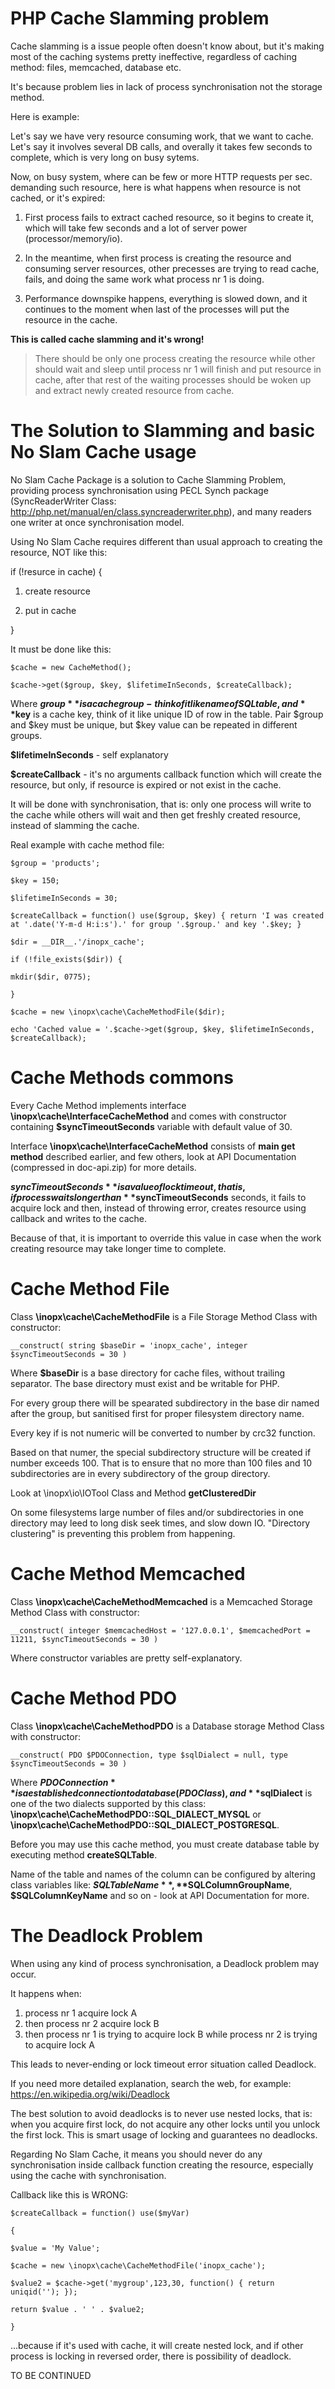 # PHP Cache Slamming problem
Cache slamming is a issue people often doesn't know about, but it's making most of the caching systems pretty ineffective, regardless of caching method: files, memcached, database etc.

It's because problem lies in lack of process synchronisation not the storage method.

Here is example:

Let's say we have very resource consuming work, that we want to cache. Let's say it involves several DB calls, and overally it takes few seconds to complete, which is very long on busy sytems.

Now, on busy system, where can be few or more HTTP requests per sec. demanding such resource, here is what happens when resource is not cached, or it's expired:

1. First process fails to extract cached resource, so it begins to create it, which will take few seconds and a lot of server power (processor/memory/io).

1. In the meantime, when first process is creating the resource and consuming server resources, other precesses are trying to read cache, fails, and doing the same work what process nr 1 is doing.

1. Performance downspike happens, everything is slowed down, and it continues to the moment when last of the processes will put the resource in the cache.

**This is called cache slamming and it's wrong!**

> There should be only one process creating the resource while other should wait and sleep until process nr 1 will finish and put resource in cache, after that rest of the waiting processes should be woken up and extract newly created resource from cache.

# The Solution to Slamming and basic No Slam Cache usage


No Slam Cache Package is a solution to Cache Slamming Problem, providing process synchronisation using PECL Synch package (SyncReaderWriter Class: http://php.net/manual/en/class.syncreaderwriter.php), and many readers one writer at once synchronisation model.

Using No Slam Cache requires different than usual approach to creating the resource, NOT like this:

if (!resurce in cache) {

1. create resource

2. put in cache

}

It must be done like this:

`$cache = new CacheMethod();`

`$cache->get($group, $key, $lifetimeInSeconds, $createCallback);`

Where **$group** is a cache group - think of it like name of SQL table, and **$key** is a cache key, think of it like unique ID of row in the table. Pair $group and $key must be unique, but $key value can be repeated in different groups.

**$lifetimeInSeconds** - self explanatory

**$createCallback** - it's no arguments callback function which will create the resource, but only, if resource is expired or not exist in the cache.

It will be done with synchronisation, that is: only one process will write to the cache while others will wait and then get freshly created resource, instead of slamming the cache.

Real example with cache method file:

`$group = 'products';`

`$key = 150;`

`$lifetimeInSeconds = 30;`

`$createCallback = function() use($group, $key) { return 'I was created at '.date('Y-m-d H:i:s').' for group '.$group.' and key '.$key; }`

`$dir = __DIR__.'/inopx_cache';`

`if (!file_exists($dir)) {`

`mkdir($dir, 0775);`

`}`

`$cache = new \inopx\cache\CacheMethodFile($dir);`

`echo 'Cached value = '.$cache->get($group, $key, $lifetimeInSeconds, $createCallback);`

# Cache Methods commons

Every Cache Method implements interface **\inopx\cache\InterfaceCacheMethod** and comes with constructor containing **$syncTimeoutSeconds** variable with default value of 30.

Interface **\inopx\cache\InterfaceCacheMethod** consists of **main get method** described earlier, and few others, look at API Documentation (compressed in doc-api.zip) for more details.

**$syncTimeoutSeconds** is a value of lock timeout, that is, if process waits longer than **$syncTimeoutSeconds** seconds, it fails to acquire lock and then, instead of throwing error, creates resource using callback and writes to the cache.

Because of that, it is important to override this value in case when the work creating resource may take longer time to complete.


# Cache Method File

Class **\inopx\cache\CacheMethodFile** is a File Storage Method Class with constructor:

`__construct( string $baseDir = 'inopx_cache', integer $syncTimeoutSeconds = 30 )`

Where **$baseDir** is a base directory for cache files, without trailing separator. The base directory must exist and be writable for PHP.

For every group there will be spearated subdirectory in the base dir named after the group, but sanitised first for proper filesystem directory name.

Every key if is not numeric will be converted to number by crc32 function.

Based on that numer, the special subdirectory structure will be created if number exceeds 100. That is to ensure that no more than 100 files and 10 subdirectories are in every subdirectory of the group directory. 

Look at \inopx\io\IOTool Class and Method **getClusteredDir**

On some filesystems large number of files and/or subdirectories in one directory may leed to long disk seek times, and slow down IO. "Directory clustering" is preventing this problem from happening.

# Cache Method Memcached

Class **\inopx\cache\CacheMethodMemcached** is a Memcached Storage Method Class with constructor:

`__construct( integer $memcachedHost = '127.0.0.1', $memcachedPort = 11211, $syncTimeoutSeconds = 30 )`

Where constructor variables are pretty self-explanatory.

# Cache Method PDO

Class **\inopx\cache\CacheMethodPDO** is a Database storage Method Class with constructor:

`__construct( PDO $PDOConnection, type $sqlDialect = null, type $syncTimeoutSeconds = 30 )`

Where **$PDOConnection** is a established connection to database (PDO Class), and **$sqlDialect** is one of the two dialects supported by this class: **\inopx\cache\CacheMethodPDO::SQL_DIALECT_MYSQL** or **\inopx\cache\CacheMethodPDO::SQL_DIALECT_POSTGRESQL**.

Before you may use this cache method, you must create database table by executing method **createSQLTable**.

Name of the table and names of the column can be configured by altering class variables like: **$SQLTableName**, **$SQLColumnGroupName**, **$SQLColumnKeyName** and so on - look at API Documentation for more.

# The Deadlock Problem

When using any kind of process synchronisation, a Deadlock problem may occur.

It happens when:

1. process nr 1 acquire lock A
2. then process nr 2 acquire lock B
3. then process nr 1 is trying to acquire lock B while process nr 2 is trying to acquire lock A

This leads to never-ending or lock timeout error situation called Deadlock.

If you need more detailed explanation, search the web, for example: https://en.wikipedia.org/wiki/Deadlock

The best solution to avoid deadlocks is to never use nested locks, that is: when you acquire first lock, do not acquire any other locks until you unlock the first lock. This is smart usage of locking and guarantees no deadlocks.

Regarding No Slam Cache, it means you should never do any synchronisation inside callback function creating the resource, especially using the cache with synchronisation.

Callback like this is WRONG:

`$createCallback = function() use($myVar)`

`{`

`$value = 'My Value';`

`$cache = new \inopx\cache\CacheMethodFile('inopx_cache');`

`$value2 = $cache->get('mygroup',123,30, function() { return uniqid(''); });`

`return $value . ' ' . $value2;`

`}`

...because if it's used with cache, it will create nested lock, and if other process is locking in reversed order, there is possibility of deadlock.

TO BE CONTINUED
